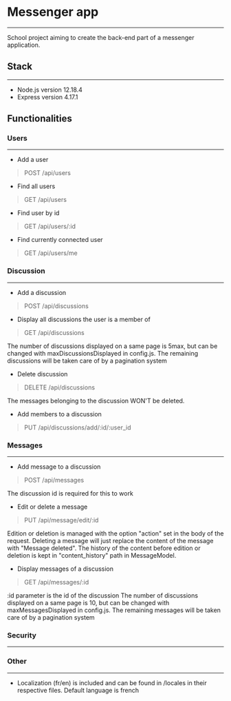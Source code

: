 # Messenger app

---

School project aiming to create the back-end part of a messenger application. 

## Stack

---

- Node.js version 12.18.4
- Express version 4.17.1



## Functionalities

### Users

---

- Add a user
> POST /api/users

- Find all users
> GET /api/users

- Find user by id
> GET /api/users/:id

- Find currently connected user
> GET /api/users/me


### Discussion

---

- Add a discussion
> POST /api/discussions

- Display all discussions the user is a member of
> GET /api/discussions

The number of discussions displayed on a same page is 5max,  but can be changed with maxDiscussionsDisplayed in config.js. The remaining discussions will be taken care of by a pagination system

- Delete discussion
> DELETE /api/discussions

The messages belonging to the discussion WON'T be deleted.

- Add members to a discussion
> PUT /api/discussions/add/:id/:user_id



### Messages

---

- Add message to a discussion
> POST /api/messages

The discussion id is required for this to work

- Edit or delete a message
> PUT /api/message/edit/:id

Edition or deletion is managed with the option "action" set in the body of the request. 
Deleting a message will just replace the content of the message with "Message deleted".
The history of the content before edition or deletion is kept in "content_history" path in MessageModel.

- Display messages of a discussion
> GET /api/messages/:id

:id parameter is the id of the discussion
The number of discussions displayed on a same page is 10, but can be changed with maxMessagesDisplayed in config.js. The remaining messages will be taken care of by a pagination system

### Security

---

### Other

---

- Localization (fr/en) is included and can be found in /locales in their respective files. Default language is french